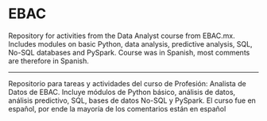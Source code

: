 # EBAC

Repository for activities from the Data Analyst course from EBAC.mx. Includes modules on basic Python, data analysis, predictive analysis, SQL, No-SQL databases and PySpark. Course was in Spanish, most comments are therefore in Spanish.

---

Repositorio para tareas y actividades del curso de Profesión: Analista de Datos de EBAC. Incluye módulos de Python básico, análisis de datos, análisis predictivo, SQL, bases de datos No-SQL y PySpark. El curso fue en español, por ende la mayoría de los comentarios están en español
